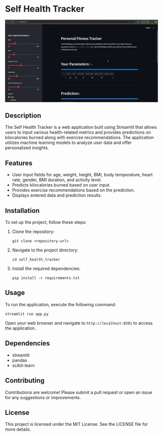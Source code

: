 ﻿# Self Health Tracker
![Meme Bot Example](fitnesstracker.png)

## Description
The Self Health Tracker is a web application built using Streamlit that allows users to input various health-related metrics and provides predictions on kilocalories burned along with exercise recommendations. The application utilizes machine learning models to analyze user data and offer personalized insights.

## Features
- User input fields for age, weight, height, BMI, body temperature, heart rate, gender, BMI duration, and activity level.
- Predicts kilocalories burned based on user input.
- Provides exercise recommendations based on the prediction.
- Displays entered data and prediction results.

## Installation
To set up the project, follow these steps:
1. Clone the repository:
   ```
   git clone <repository-url>
   ```
2. Navigate to the project directory:
   ```
   cd self_health_tracker
   ```
3. Install the required dependencies:
   ```
   pip install -r requirements.txt
   ```

## Usage
To run the application, execute the following command:
```
streamlit run app.py
```
Open your web browser and navigate to `http://localhost:8501` to access the application.

## Dependencies
- streamlit
- pandas
- scikit-learn

## Contributing
Contributions are welcome! Please submit a pull request or open an issue for any suggestions or improvements.

## License
This project is licensed under the MIT License. See the LICENSE file for more details.

